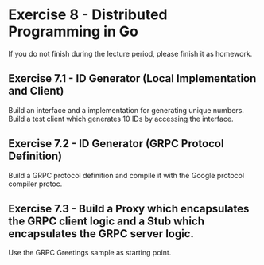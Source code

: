 # Exercise 8 - Distributed Programming in Go

If you do not finish during the lecture period, please finish it as homework.

## Exercise 7.1 - ID Generator (Local Implementation and Client)
Build an interface and a implementation for generating unique numbers. 
Build a test client which generates 10 IDs by accessing the interface.

## Exercise 7.2 - ID Generator (GRPC Protocol Definition)
Build a GRPC protocol definition and compile it with the Google protocol compiler protoc.

## Exercise 7.3 - Build a Proxy which encapsulates the GRPC client logic and a Stub which encapsulates the GRPC server logic.
Use the GRPC Greetings sample as starting point.

